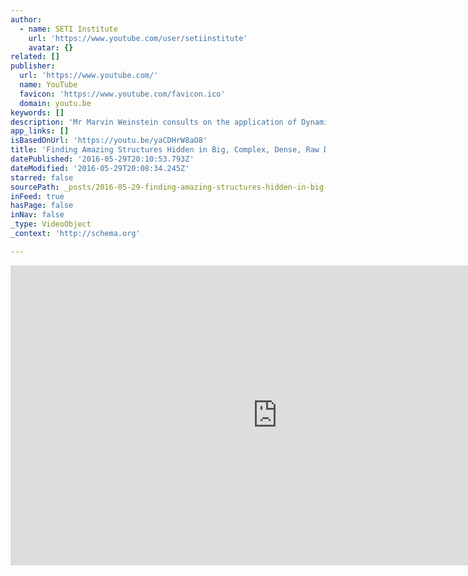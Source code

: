 ```yaml
---
author:
  - name: SETI Institute
    url: 'https://www.youtube.com/user/setiinstitute'
    avatar: {}
related: []
publisher:
  url: 'https://www.youtube.com/'
  name: YouTube
  favicon: 'https://www.youtube.com/favicon.ico'
  domain: youtu.be
keywords: []
description: 'Mr Marvin Weinstein consults on the application of Dynamic Quantum Clustering (DQC) to exploring and analyzing big, complex datasets. The goal is to reveal and understand unexpected hidden information without modeling the data or engaging in complex statistical analyses.'
app_links: []
isBasedOnUrl: 'https://youtu.be/yaCDHrW8aO8'
title: 'Finding Amazing Structures Hidden in Big, Complex, Dense, Raw Data - Marvin Weinstein (SETI Talks)'
datePublished: '2016-05-29T20:10:53.793Z'
dateModified: '2016-05-29T20:08:34.245Z'
starred: false
sourcePath: _posts/2016-05-29-finding-amazing-structures-hidden-in-big-complex-dense-ra.md
inFeed: true
hasPage: false
inNav: false
_type: VideoObject
_context: 'http://schema.org'

---
```

<iframe src="https://cdn.embedly.com/widgets/media.html?src=https%3A%2F%2Fwww.youtube.com%2Fembed%2FyaCDHrW8aO8%3Ffeature%3Doembed&amp;url=http%3A%2F%2Fwww.youtube.com%2Fwatch%3Fv%3DyaCDHrW8aO8&amp;image=https%3A%2F%2Fi.ytimg.com%2Fvi%2FyaCDHrW8aO8%2Fhqdefault.jpg&amp;key=b7d04c9b404c499eba89ee7072e1c4f7&amp;type=text%2Fhtml&amp;schema=youtube" width="854" height="480" scrolling="no" frameborder="0" allowfullscreen="" style=""></iframe>